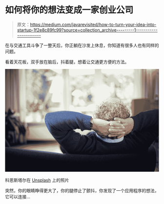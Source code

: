 # 如何将你的想法变成一家创业公司

> 原文：<https://medium.com/javarevisited/how-to-turn-your-idea-into-startup-1f2e8c89fc99?source=collection_archive---------1----------------------->

在与交通工具斗争了一整天后，你正躺在沙发上休息，你知道有很多人也有同样的问题。

看着天花板，双手放在脑后，抖着腿，想着让交通更方便的方法。

![](img/9d9da8918c8d20a48865c3f35a4577f6.png)

科恩斯塔尔在 [Unsplash](https://unsplash.com?utm_source=medium&utm_medium=referral) 上的照片

突然，你的眼睛睁得更大了，你的腿停止了颤抖，你发现了一个应用程序的想法，它可以连接…